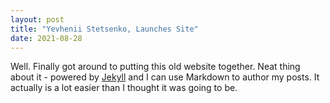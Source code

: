 ```yaml
---
layout: post
title: "Yevhenii Stetsenko, Launches Site"
date: 2021-08-28
---
```


Well. Finally got around to putting this old website together. Neat thing about it - powered by [Jekyll](http://jekyllrb.com) and I can use Markdown to author my posts. It actually is a lot easier than I thought it was going to be.